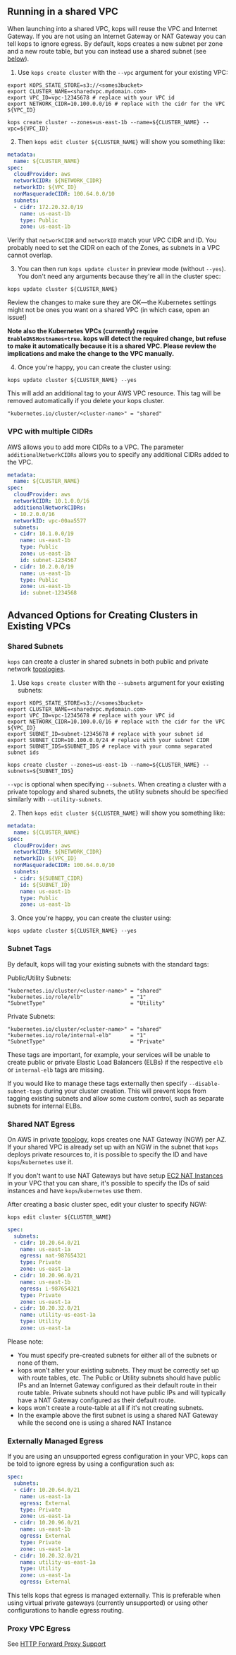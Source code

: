 ## Running in a shared VPC

When launching into a shared VPC, kops will reuse the VPC and Internet Gateway. If you are not using an Internet Gateway
 or NAT Gateway you can tell kops to ignore egress. By default, kops creates a new subnet per zone and a new route table, 
 but you can instead use a shared subnet (see [below](#shared-subnets)).

1. Use `kops create cluster` with the `--vpc` argument for your existing VPC:

  ```shell
  export KOPS_STATE_STORE=s3://<somes3bucket>
  export CLUSTER_NAME=<sharedvpc.mydomain.com>
  export VPC_ID=vpc-12345678 # replace with your VPC id
  export NETWORK_CIDR=10.100.0.0/16 # replace with the cidr for the VPC ${VPC_ID}

  kops create cluster --zones=us-east-1b --name=${CLUSTER_NAME} --vpc=${VPC_ID}
  ```

2. Then `kops edit cluster ${CLUSTER_NAME}` will show you something like:

  ```yaml
  metadata:
    name: ${CLUSTER_NAME}
  spec:
    cloudProvider: aws
    networkCIDR: ${NETWORK_CIDR}
    networkID: ${VPC_ID}
    nonMasqueradeCIDR: 100.64.0.0/10
    subnets:
    - cidr: 172.20.32.0/19
      name: us-east-1b
      type: Public
      zone: us-east-1b
  ```

  Verify that `networkCIDR` and `networkID` match your VPC CIDR and ID. 
  You probably need to set the CIDR on each of the Zones, as subnets in a VPC cannot overlap.

3. You can then run `kops update cluster` in preview mode (without `--yes`). 
  You don't need any arguments because they're all in the cluster spec:

  ```shell
  kops update cluster ${CLUSTER_NAME}
  ```

  Review the changes to make sure they are OK—the Kubernetes settings might 
   not be ones you want on a shared VPC (in which case, open an issue!)

  **Note also the Kubernetes VPCs (currently) require `EnableDNSHostnames=true`. kops will detect the required change,
   but refuse to make it automatically because it is a shared VPC. Please review the implications and make the change
   to the VPC manually.**

4. Once you're happy, you can create the cluster using:

  ```shell
  kops update cluster ${CLUSTER_NAME} --yes
  ```

  This will add an additional tag to your AWS VPC resource. This tag
  will be removed automatically if you delete your kops cluster.

  ```
  "kubernetes.io/cluster/<cluster-name>" = "shared"
  ```


### VPC with multiple CIDRs

AWS allows you to add more CIDRs to a VPC. The parameter `additionalNetworkCIDRs` allows you to specify any additional CIDRs added to the VPC.

```yaml
metadata:
  name: ${CLUSTER_NAME}
spec:
  cloudProvider: aws
  networkCIDR: 10.1.0.0/16
  additionalNetworkCIDRs:
  - 10.2.0.0/16
  networkID: vpc-00aa5577
  subnets:
  - cidr: 10.1.0.0/19
    name: us-east-1b
    type: Public
    zone: us-east-1b
    id: subnet-1234567
  - cidr: 10.2.0.0/19
    name: us-east-1b
    type: Public
    zone: us-east-1b
    id: subnet-1234568
```


## Advanced Options for Creating Clusters in Existing VPCs

### Shared Subnets

`kops` can create a cluster in shared subnets in both public and private network [topologies](topology.md).

1. Use `kops create cluster` with the `--subnets` argument for your existing subnets:

  ```shell
  export KOPS_STATE_STORE=s3://<somes3bucket>
  export CLUSTER_NAME=<sharedvpc.mydomain.com>
  export VPC_ID=vpc-12345678 # replace with your VPC id
  export NETWORK_CIDR=10.100.0.0/16 # replace with the cidr for the VPC ${VPC_ID}
  export SUBNET_ID=subnet-12345678 # replace with your subnet id
  export SUBNET_CIDR=10.100.0.0/24 # replace with your subnet CIDR
  export SUBNET_IDS=$SUBNET_IDS # replace with your comma separated subnet ids

  kops create cluster --zones=us-east-1b --name=${CLUSTER_NAME} --subnets=${SUBNET_IDS}
  ```

  `--vpc` is optional when specifying `--subnets`. When creating a cluster with a 
  private topology and shared subnets, the utility subnets should be specified similarly with `--utility-subnets`.

2. Then `kops edit cluster ${CLUSTER_NAME}` will show you something like:

  ```yaml
  metadata:
    name: ${CLUSTER_NAME}
  spec:
    cloudProvider: aws
    networkCIDR: ${NETWORK_CIDR}
    networkID: ${VPC_ID}
    nonMasqueradeCIDR: 100.64.0.0/10
    subnets:
    - cidr: ${SUBNET_CIDR}
      id: ${SUBNET_ID}
      name: us-east-1b
      type: Public
      zone: us-east-1b
  ```

3. Once you're happy, you can create the cluster using:

  ```shell
  kops update cluster ${CLUSTER_NAME} --yes
  ```

### Subnet Tags

  By default, kops will tag your existing subnets with the standard tags:

  Public/Utility Subnets:
  ```
  "kubernetes.io/cluster/<cluster-name>" = "shared"
  "kubernetes.io/role/elb"               = "1"
  "SubnetType"                           = "Utility"
  ```

  Private Subnets:
  ```
  "kubernetes.io/cluster/<cluster-name>" = "shared"
  "kubernetes.io/role/internal-elb"      = "1"
  "SubnetType"                           = "Private"
  ```
  
  These tags are important, for example, your services will be unable to create public or private Elastic Load Balancers (ELBs) if the respective `elb` or `internal-elb` tags are missing.
  
  If you would like to manage these tags externally then specify `--disable-subnet-tags` during your cluster creation. This will prevent kops from tagging existing subnets and allow some custom control, such as separate subnets for internal ELBs.

### Shared NAT Egress

On AWS in private [topology](topology.md), kops creates one NAT Gateway (NGW) per AZ. If your shared VPC is already set up with an NGW in the subnet that `kops` deploys private resources to, it is possible to specify the ID and have `kops`/`kubernetes` use it.

If you don't want to use NAT Gateways but have setup [EC2 NAT Instances](https://docs.aws.amazon.com/AmazonVPC/latest/UserGuide/VPC_NAT_Instance.html) in your VPC that you can share, it's possible to specify the IDs of said instances and have `kops`/`kubernetes` use them.

After creating a basic cluster spec, edit your cluster to specify NGW:

`kops edit cluster ${CLUSTER_NAME}`

```yaml
spec:
  subnets:
  - cidr: 10.20.64.0/21
    name: us-east-1a
    egress: nat-987654321
    type: Private
    zone: us-east-1a
  - cidr: 10.20.96.0/21
    name: us-east-1b
    egress: i-987654321
    type: Private
    zone: us-east-1a
  - cidr: 10.20.32.0/21
    name: utility-us-east-1a
    type: Utility
    zone: us-east-1a
```

Please note:

* You must specify pre-created subnets for either all of the subnets or none of them.
* kops won't alter your existing subnets. They must be correctly set up with route tables, etc.  The
  Public or Utility subnets should have public IPs and an Internet Gateway configured as their default route
  in their route table.  Private subnets should not have public IPs and will typically have a NAT Gateway
  configured as their default route.
* kops won't create a route-table at all if it's not creating subnets.
* In the example above the first subnet is using a shared NAT Gateway while the
  second one is using a shared NAT Instance

### Externally Managed Egress

If you are using an unsupported egress configuration in your VPC, kops can be told to ignore egress by using a configuration such as:

```yaml
spec:
  subnets:
  - cidr: 10.20.64.0/21
    name: us-east-1a
    egress: External
    type: Private
    zone: us-east-1a
  - cidr: 10.20.96.0/21
    name: us-east-1b
    egress: External
    type: Private
    zone: us-east-1a
  - cidr: 10.20.32.0/21
    name: utility-us-east-1a
    type: Utility
    zone: us-east-1a
    egress: External
```

This tells kops that egress is managed externally. This is preferable when using virtual private gateways 
(currently unsupported) or using other configurations to handle egress routing. 

### Proxy VPC Egress

See [HTTP Forward Proxy Support](http_proxy.md)
